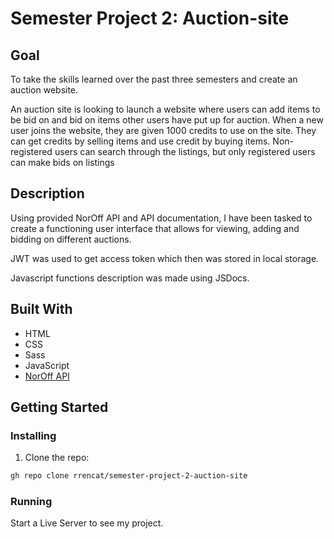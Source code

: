# Semester Project 2: Auction-site

## Goal

To take the skills learned over the past three semesters and create an auction website.

An auction site is looking to launch a website where users can add items to be bid on and bid on items other users have put up for auction.
When a new user joins the website, they are given 1000 credits to use on the site. They can get credits by selling items and use credit by buying items. Non-registered users can search through the listings, but only registered users can make bids on listings

## Description

Using provided NorOff API and API documentation, I have been tasked to create a functioning user interface that allows for viewing, adding and bidding on different auctions.

JWT was used to get access token which then was stored in local storage.

Javascript functions description was made using JSDocs.

## Built With

- HTML
- CSS
- Sass
- JavaScript
- [NorOff API](https://docs.noroff.dev/)

## Getting Started

### Installing

1. Clone the repo:

```bash
gh repo clone rrencat/semester-project-2-auction-site
```

### Running

Start a Live Server to see my project.
